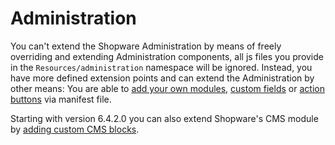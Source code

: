# Administration

You can't extend the Shopware Administration by means of freely overriding and extending Administration components, all js files you provide in the `Resources/administration` namespace will be ignored. Instead, you have more defined extension points and can extend the Administration by other means: You are able to [add your own modules](add-custom-modules), [custom fields](../custom-data/custom-fields) or [action buttons](add-custom-action-button) via manifest file.

Starting with version 6.4.2.0 you can also extend Shopware's CMS module by [adding custom CMS blocks](../content/cms/add-custom-cms-blocks).
